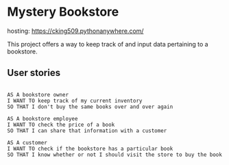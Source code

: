 # Mystery Bookstore

hosting: https://cking509.pythonanywhere.com/

This project offers a way to keep track of and input data pertaining to a bookstore.

## User stories

```

AS A bookstore owner
I WANT TO keep track of my current inventory
SO THAT I don't buy the same books over and over again

AS A bookstore employee
I WANT TO check the price of a book
SO THAT I can share that information with a customer

AS A customer
I WANT TO check if the bookstore has a particular book
SO THAT I know whether or not I should visit the store to buy the book

```
